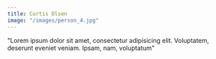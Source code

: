 ```yaml
---
title: Curtis Olsen
image: "/images/person_4.jpg"
---
```


"Lorem ipsum dolor sit amet, consectetur adipisicing elit. Voluptatem, deserunt eveniet veniam. Ipsam, nam, voluptatum"